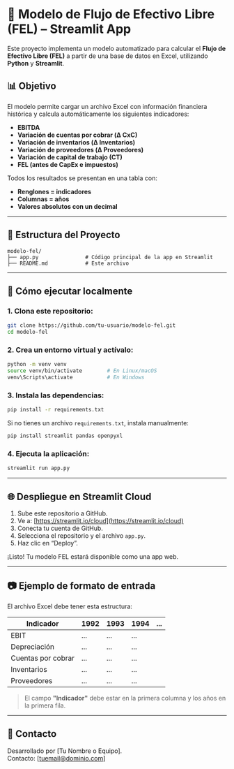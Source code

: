 # 💸 Modelo de Flujo de Efectivo Libre (FEL) – Streamlit App

Este proyecto implementa un modelo automatizado para calcular el **Flujo de Efectivo Libre (FEL)** a partir de una base de datos en Excel, utilizando **Python** y **Streamlit**.

## 📊 Objetivo

El modelo permite cargar un archivo Excel con información financiera histórica y calcula automáticamente los siguientes indicadores:

- **EBITDA**
- **Variación de cuentas por cobrar (Δ CxC)**
- **Variación de inventarios (Δ Inventarios)**
- **Variación de proveedores (Δ Proveedores)**
- **Variación de capital de trabajo (CT)**
- **FEL (antes de CapEx e impuestos)**

Todos los resultados se presentan en una tabla con:
- **Renglones = indicadores**
- **Columnas = años**
- **Valores absolutos con un decimal**

---

## 📁 Estructura del Proyecto

```
modelo-fel/
├── app.py               # Código principal de la app en Streamlit
├── README.md            # Este archivo
```

---

## 🚀 Cómo ejecutar localmente

### 1. Clona este repositorio:

```bash
git clone https://github.com/tu-usuario/modelo-fel.git
cd modelo-fel
```

### 2. Crea un entorno virtual y actívalo:

```bash
python -m venv venv
source venv/bin/activate        # En Linux/macOS
venv\Scripts\activate           # En Windows
```

### 3. Instala las dependencias:

```bash
pip install -r requirements.txt
```

Si no tienes un archivo `requirements.txt`, instala manualmente:

```bash
pip install streamlit pandas openpyxl
```

### 4. Ejecuta la aplicación:

```bash
streamlit run app.py
```

---

## 🌐 Despliegue en Streamlit Cloud

1. Sube este repositorio a GitHub.
2. Ve a: [https://streamlit.io/cloud](https://streamlit.io/cloud)
3. Conecta tu cuenta de GitHub.
4. Selecciona el repositorio y el archivo `app.py`.
5. Haz clic en “Deploy”.

¡Listo! Tu modelo FEL estará disponible como una app web.

---

## 📷 Ejemplo de formato de entrada

El archivo Excel debe tener esta estructura:

| Indicador         | 1992 | 1993 | 1994 | ... |
|-------------------|------|------|------|-----|
| EBIT              | ...  | ...  | ...  |     |
| Depreciación      | ...  | ...  | ...  |     |
| Cuentas por cobrar| ...  | ...  | ...  |     |
| Inventarios       | ...  | ...  | ...  |     |
| Proveedores       | ...  | ...  | ...  |     |

> El campo **"Indicador"** debe estar en la primera columna y los años en la primera fila.

---

## 📩 Contacto

Desarrollado por [Tu Nombre o Equipo].  
Contacto: [tuemail@dominio.com]
